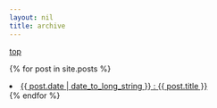 ```yaml
---
layout: nil
title: archive
---
```


<a href="{{ site.baseurl }}">top</a>

{% for post in site.posts %}
  <li>
    <a href="{{ post.url }}">{{ post.date | date_to_long_string }} : {{ post.title }}</a>
  </li>
{% endfor %}

